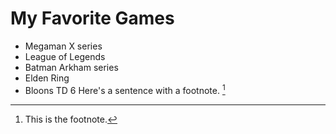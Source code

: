 # My Favorite Games
- Megaman X series
- League of Legends
- Batman Arkham series
- Elden Ring
- Bloons TD 6 
Here's a sentence with a footnote. [^1]

[^1]: This is the footnote. 
